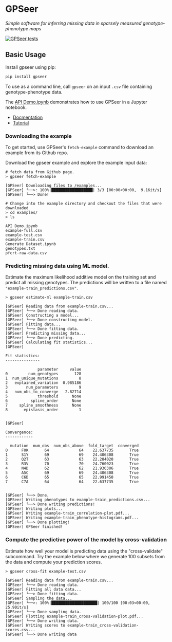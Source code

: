 # GPSeer
*Simple software for inferring missing data in sparsely measured genotype-phenotype maps*

[![GPSeer tests](https://github.com/harmslab/gpseer/workflows/GPSeer%20tests/badge.svg)](https://github.com/harmslab/gpseer/actions?query=workflow%3A%22GPSeer+tests%22)

## Basic Usage

Install gpseer using pip:
```bash
pip install gpseer
```

To use as a command line, call `gpseer` on an input `.csv` file containing genotype-phenotype data.

The [API Demo.ipynb](https://nbviewer.jupyter.org/github/harmslab/gpseer/blob/master/examples/API%20Demo.ipynb)
demonstrates how to use GPSeer in a Jupyter notebook.

+ [Docmentation](https://gpseer.readthedocs.io) 
+ [Tutorial](https://gpseer.readthedocs.io/en/latest/tutorial.html)



### Downloading the example

To get started, use GPSeer's `fetch-example` command to download an example from its Github repo.

Download the gpseer example and explore the example input data:
```
# fetch data from Github page.
> gpseer fetch-example

[GPSeer] Downloading files to /examples...
[GPSeer] └──>: 100%|██████████████████| 3/3 [00:00<00:00,  9.16it/s]
[GPSeer] └──> Done!

# Change into the example directory and checkout the files that were downloaded
> cd examples/
> ls

API Demo.ipynb
example-full.csv
example-test.csv
example-train.csv
Generate Dataset.ipynb
genotypes.txt
pfcrt-raw-data.csv
```

### Predicting missing data using ML model.

Estimate the maximum likelihood additive model on the training set and predict all missing genotypes. The predictions will be written to a file named `"example-train_predictions.csv"`.

```
> gpseer estimate-ml example-train.csv

[GPSeer] Reading data from example-train.csv...
[GPSeer] └──> Done reading data.
[GPSeer] Constructing a model...
[GPSeer] └──> Done constructing model.
[GPSeer] Fitting data...
[GPSeer] └──> Done fitting data.
[GPSeer] Predicting missing data...
[GPSeer] └──> Done predicting.
[GPSeer] Calculating fit statistics...
[GPSeer]

Fit statistics:
---------------

              parameter     value
0         num_genotypes       128
1  num_unique_mutations         8
2   explained_variation  0.985186
3        num_parameters         9
4   num_obs_to_converge   2.82714
5             threshold      None
6          spline_order      None
7     spline_smoothness      None
8       epistasis_order         1


[GPSeer]

Convergence:
------------

  mutation  num_obs  num_obs_above  fold_target  converged
0      F0K       64             64    22.637735       True
1      S1Y       69             69    24.406308       True
2      Q2T       63             63    22.284020       True
3      R3V       70             70    24.760023       True
4      N4D       62             62    21.930306       True
5      A5C       69             69    24.406308       True
6      C6D       65             65    22.991450       True
7      C7A       64             64    22.637735       True


[GPSeer] └──> Done.
[GPSeer] Writing phenotypes to example-train_predictions.csv...
[GPSeer] └──> Done writing predictions!
[GPSeer] Writing plots...
[GPSeer] Writing example-train_correlation-plot.pdf...
[GPSeer] Writing example-train_phenotype-histograms.pdf...
[GPSeer] └──> Done plotting!
[GPSeer] GPSeer finished!
```

### Compute the predictive power of the model by cross-validation

Estimate how well your model is predicting data using the "cross-validate"
subcommand. Try the example below where we generate 100 subsets from the data
and compute your prediction scores.

```
> gpseer cross-fit example-test.csv

[GPSeer] Reading data from example-train.csv...
[GPSeer] └──> Done reading data.
[GPSeer] Fitting all data data...
[GPSeer] └──> Done fitting data.
[GPSeer] Sampling the data...
[GPSeer] └──>: 100%|████████████████████| 100/100 [00:03<00:00, 25.90it/s]
[GPSeer] └──> Done sampling data.
[GPSeer] Plotting example-train_cross-validation-plot.pdf...
[GPSeer] └──> Done writing data.
[GPSeer] Writing scores to example-train_cross-validation-scores.csv...
[GPSeer] └──> Done writing data
```

